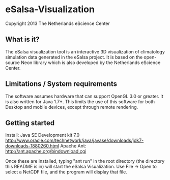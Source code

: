 eSalsa-Visualization
====================

Copyright 2013 The Netherlands eScience Center

What is it?
-----------

The eSalsa visualization tool is an interactive 3D visualization of climatology simulation data generated in the eSalsa project. It is based on the open-source Neon library which is also developed by the Netherlands eScience Center.

Limitations / System requirements
---------------------------------

The software assumes hardware that can support OpenGL 3.0 or greater. It is also written for Java 1.7+. This limits the use of this software 
for both Desktop and mobile devices, except through remote rendering.

Getting started
---------------

Install:
Java SE Development kit 7.0 http://www.oracle.com/technetwork/java/javase/downloads/jdk7-downloads-1880260.html
Apache Ant: http://ant.apache.org/bindownload.cgi

Once these are installed, typing "ant run" in the root directory (the directory this README is in) will start the eSalsa Visualization.
Use File -> Open to select a NetCDF file, and the program will display that file. 